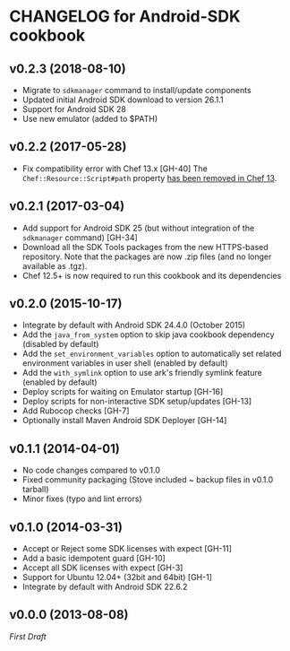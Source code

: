 CHANGELOG for Android-SDK cookbook
==================================

v0.2.3 (2018-08-10)
-------------------

- Migrate to `sdkmanager` command to install/update components
- Updated initial Android SDK download to version 26.1.1
- Support for Android SDK 28
- Use new emulator (added to $PATH)

v0.2.2 (2017-05-28)
-------------------

- Fix compatibility error with Chef 13.x [GH-40]
  The `Chef::Resource::Script#path` property [has been removed in Chef 13](https://docs.chef.io/release_notes.html#the-path-property-of-the-execute-resource-has-been-removed).

v0.2.1 (2017-03-04)
-------------------

- Add support for Android SDK 25 (but without integration of the `sdkmanager` command) [GH-34]
- Download all the SDK Tools packages from the new HTTPS-based repository.
  Note that the packages are now .zip files (and no longer available as .tgz).
- Chef 12.5+ is now required to run this cookbook and its dependencies

v0.2.0 (2015-10-17)
-------------------

- Integrate by default with Android SDK 24.4.0 (October 2015)
- Add the `java_from_system` option to skip java cookbook dependency (disabled by default)
- Add the `set_environment_variables` option to automatically set related environment variables
  in user shell (enabled by default)
- Add the `with_symlink` option to use ark's friendly symlink feature (enabled by default)
- Deploy scripts for waiting on Emulator startup [GH-16]
- Deploy scripts for non-interactive SDK setup/updates [GH-13]
- Add Rubocop checks [GH-7]
- Optionally install Maven Android SDK Deployer [GH-14]

v0.1.1 (2014-04-01)
-------------------

- No code changes compared to v0.1.0
- Fixed community packaging (Stove included ~ backup files in v0.1.0 tarball)
- Minor fixes (typo and lint errors)

v0.1.0 (2014-03-31)
-------------------

- Accept or Reject some SDK licenses with expect [GH-11]
- Add a basic idempotent guard [GH-10]
- Accept all SDK licenses with expect [GH-3]
- Support for Ubuntu 12.04+ (32bit and 64bit) [GH-1]
- Integrate by default with Android SDK 22.6.2

v0.0.0 (2013-08-08)
-------------------

*First Draft*

